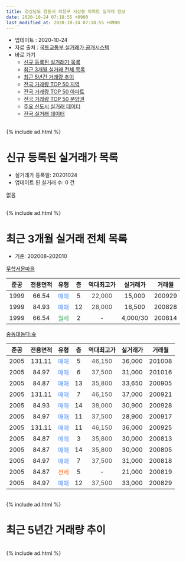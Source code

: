 ```yaml
---
title: 경상남도 창원시 의창구 서상동 아파트 실거래 정보
date: 2020-10-24 07:18:55 +0900
last_modified_at: 2020-10-24 07:18:55 +0900
---
```


* 업데이트 : 2020-10-24
* 자료 출처 : [국토교통부 실거래가 공개시스템](http://rt.molit.go.kr)
* 바로 가기
    * [신규 등록된 실거래가 목록](#신규-등록된-실거래가-목록)
    * [최근 3개월 실거래 전체 목록](#최근-3개월-실거래-전체-목록)
    * [최근 5년간 거래량 추이](#최근-5년간-거래량-추이)
    * [전국 거래량 TOP 50 지역](https://inasie.github.io/apt-trade-info/최근-3개월-전국에서-가장-거래가-많이-발생한-지역)
    * [전국 거래량 TOP 50 아파트](https://inasie.github.io/apt-trade-info/최근-3개월-전국에서-가장-거래가-많이-발생한-아파트)
    * [전국 거래량 TOP 50 분양권](https://inasie.github.io/apt-trade-info/최근-3개월-전국에서-가장-거래가-많이-발생한-분양권)
    * [주요 신도시 실거래 데이터](https://inasie.github.io/apt-trade-info/주요-신도시)
    * [전국 실거래 데이터](https://inasie.github.io/apt-trade-info/전국)
<br>
{% include ad.html %}
<br>

# 신규 등록된 실거래가 목록
* 실거래가 등록일: 20201024
* 업데이트 된 실거래 수: 0 건

없음

<br>
{% include ad.html %}
<br>

# 최근 3개월 실거래 전체 목록
* 기준: 202008-202010


[무학서문마을](https://search.naver.com/search.naver?query=%EA%B2%BD%EC%83%81%EB%82%A8%EB%8F%84+%EC%B0%BD%EC%9B%90%EC%8B%9C+%EC%9D%98%EC%B0%BD%EA%B5%AC+%EC%84%9C%EC%83%81%EB%8F%99+%EB%AC%B4%ED%95%99%EC%84%9C%EB%AC%B8%EB%A7%88%EC%9D%84)

|준공|전용면적|유형|층|역대최고가|실거래가|거래월|
|:---:|:---:|:---:|:---:|:---:|:---:|:---:|
|1999|66.54|<span style="color:#4285f3">매매</span>|5|<span style="color:#444444">22,000</span>|15,000|200929|
|1999|84.93|<span style="color:#4285f3">매매</span>|12|<span style="color:#444444">28,000</span>|16,500|200828|
|1999|66.54|<span style="color:#34a853">월세</span>|2|<span style="color:#444444">-</span>|4,000/30|200814|

[중동대동다:숲](https://search.naver.com/search.naver?query=%EA%B2%BD%EC%83%81%EB%82%A8%EB%8F%84+%EC%B0%BD%EC%9B%90%EC%8B%9C+%EC%9D%98%EC%B0%BD%EA%B5%AC+%EC%84%9C%EC%83%81%EB%8F%99+%EC%A4%91%EB%8F%99%EB%8C%80%EB%8F%99%EB%8B%A4%3A%EC%88%B2)

|준공|전용면적|유형|층|역대최고가|실거래가|거래월|
|:---:|:---:|:---:|:---:|:---:|:---:|:---:|
|2005|131.11|<span style="color:#4285f3">매매</span>|5|<span style="color:#444444">46,150</span>|36,000|201008|
|2005|84.97|<span style="color:#4285f3">매매</span>|6|<span style="color:#444444">37,500</span>|31,000|201016|
|2005|84.87|<span style="color:#4285f3">매매</span>|13|<span style="color:#444444">35,800</span>|33,650|200905|
|2005|131.11|<span style="color:#4285f3">매매</span>|7|<span style="color:#444444">46,150</span>|37,000|200921|
|2005|84.93|<span style="color:#4285f3">매매</span>|14|<span style="color:#444444">38,000</span>|30,900|200928|
|2005|84.97|<span style="color:#4285f3">매매</span>|11|<span style="color:#444444">37,500</span>|28,900|200917|
|2005|131.11|<span style="color:#4285f3">매매</span>|11|<span style="color:#444444">46,150</span>|36,000|200925|
|2005|84.87|<span style="color:#4285f3">매매</span>|3|<span style="color:#444444">35,800</span>|30,000|200813|
|2005|84.87|<span style="color:#4285f3">매매</span>|14|<span style="color:#444444">35,800</span>|30,000|200805|
|2005|84.97|<span style="color:#4285f3">매매</span>|7|<span style="color:#444444">37,500</span>|31,000|200818|
|2005|84.87|<span style="color:#ff5a00">전세</span>|5|<span style="color:#444444">-</span>|21,000|200819|
|2005|84.97|<span style="color:#4285f3">매매</span>|12|<span style="color:#444444">37,500</span>|33,000|200829|


<br>
{% include ad.html %}
<br>

# 최근 5년간 거래량 추이


<div style="width:100%;">
    <canvas id="deal_progress" height="200"></canvas>
</div>

<script>
new Chart(document.getElementById("deal_progress"), {
    type: 'line',
    data: {
        labels: ['201510','201511','201512','201601','201602','201603','201604','201605','201606','201607','201608','201609','201610','201611','201612','201701','201702','201703','201704','201705','201706','201707','201708','201709','201710','201711','201712','201801','201802','201803','201804','201805','201806','201807','201808','201809','201810','201811','201812','201901','201902','201903','201904','201905','201906','201907','201908','201909','201910','201911','201912','202001','202002','202003','202004','202005','202006','202007','202008','202009','202010'],
        datasets: [{
            label: '매매',
            pointRadius: 1,
            data: [4, 4, 0, 1, 2, 3, 8, 2, 3, 3, 3, 2, 8, 2, 3, 0, 4, 5, 2, 4, 2, 2, 2, 3, 2, 3, 1, 1, 1, 1, 2, 1, 2, 0, 1, 2, 0, 0, 0, 0, 2, 2, 1, 4, 2, 3, 2, 4, 6, 11, 9, 1, 6, 2, 4, 1, 2, 12, 5, 6, 2],
            borderColor: "rgba(255, 201, 14, 1)",
            backgroundColor: "rgba(255, 201, 14, 0.5)",
            fill: false,
            lineTension: 0
        },{
            label: '전월세',
            pointRadius: 1,
            data: [3, 2, 4, 4, 3, 2, 4, 2, 0, 2, 3, 0, 0, 1, 4, 3, 1, 5, 1, 2, 3, 6, 2, 2, 0, 0, 4, 3, 6, 5, 4, 4, 3, 2, 4, 3, 2, 1, 4, 0, 2, 5, 7, 3, 5, 7, 4, 2, 4, 6, 3, 7, 7, 2, 4, 6, 7, 2, 2, 0, 0],
            borderColor: "rgba(0, 141, 185, 1)",
            backgroundColor: "rgba(0, 141, 185, 0.5)",
            fill: false,
            lineTension: 0
        }
        ]
    },
    options: {
        responsive: true,
        title: {
            display: false
        },
        tooltips: {
            mode: 'index',
            intersect: false
        },
        hover: {
            mode: 'nearest',
            intersect: true
        },
        scales: {
            xAxes: [{
                display: true,
                scaleLabel: {
                    display: true,
                    labelString: '년/월'
                }
            }],
            yAxes: [{
                display: true,
                ticks: {
                    suggestedMin: 0,
                },
                scaleLabel: {
                    display: true,
                    labelString: '실거래 수'
                }
            }]
        }
    }
});

</script>


<br>
{% include ad.html %}
<br>

